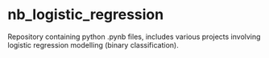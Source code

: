 # nb_logistic_regression
Repository containing python .pynb files, includes various projects involving logistic regression modelling (binary classification).
